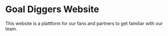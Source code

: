 # Goal Diggers Website
This website is a plattform for our fans and partners to get familiar with our team.
